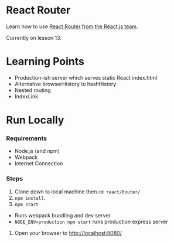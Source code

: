 # React Router

Learn how to use [React Router from the React.js team](https://github.com/reactjs/react-router-tutorial).

Currently on lesson 13.

# Learning Points

- Production-ish server which serves static React index.html
- Alternative browserHistory to hashHistory
- Nested routing
- IndexLink

# Run Locally

### Requirements

- Node.js (and npm)
- Webpack
- Internet Connection

### Steps

1. Clone down to local machine then `cd react/Router/`
1. `npm install`.
1. `npm start`
 - Runs webpack bundling and dev server
 - `NODE_ENV=production npm start` runs production express server
1. Open your browser to [http://localhost:8080/](http://localhost:8080/)